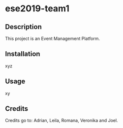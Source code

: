 # ese2019-team1

## Description
This project is an Event Management Platform. 

## Installation
xyz

## Usage
xy

## Credits
Credits go to:
Adrian, Leila, Romana, Veronika and Joel.
